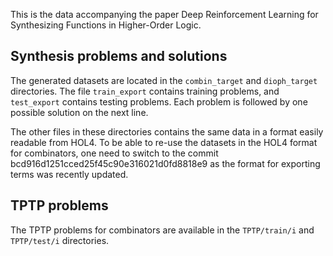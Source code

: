 This is the data accompanying the paper
Deep Reinforcement Learning for Synthesizing Functions in Higher-Order Logic.

## Synthesis problems and solutions

The generated datasets are located in the ``combin_target`` and ``dioph_target`` directories.
The file ``train_export`` contains training problems, and ``test_export`` contains testing problems.
Each problem is followed by one possible solution on the next line.

The other files in these directories contains the same data in a format easily 
readable from HOL4. 
To be able to re-use the datasets in the HOL4 format for combinators, one need 
to switch to the commit bcd916d1251cced25f45c90e316021d0fd8818e9 as the format 
for exporting terms was recently updated.

## TPTP problems

The TPTP problems for combinators are available in the ``TPTP/train/i`` and 
``TPTP/test/i`` directories.
